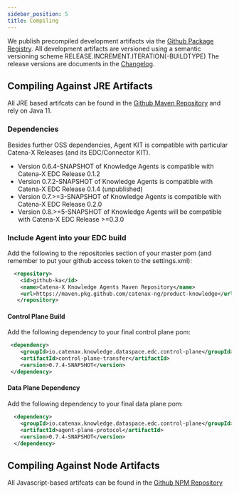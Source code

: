 ```yaml
---
sidebar_position: 5
title: Compiling
---
```


We publish precompiled development artifacts via the [Github Package Registry](https://github.com/orgs/catenax-ng/packages?repo_name=product-knowledge).
All development artifacts are versioned using a semantic versioning scheme RELEASE.INCREMENT.ITERATION(-BUILDTYPE)
The release versions are documents in the [Changelog](../Changelog). 

## Compiling Against JRE Artifacts

All JRE based artifcats can be found in the [Github Maven Repository](https://maven.pkg.github.com/catenax-ng/product-knowledge) and rely on Java 11.

### Dependencies

Besides further OSS dependencies, Agent KIT is compatible with particular Catena-X Releases (and its EDC/Connector KIT).

* Version 0.6.4-SNAPSHOT of Knowledge Agents is compatible with Catena-X EDC Release 0.1.2
* Version 0.7.2-SNAPSHOT of Knowledge Agents is compatible with Catena-X EDC Release 0.1.4 (unpublished)
* Version 0.7.>=3-SNAPSHOT of Knowledge Agents is compatible with Catena-X EDC Release 0.2.0
* Version 0.8.>=5-SNAPSHOT of Knowledge Agents will be compatible with Catena-X EDC Release >=0.3.0

### Include Agent into your EDC build

Add the following to the repositories section of your master pom (and remember to put your github access token to the settings.xml):

```xml
  <repository>
    <id>github-ka</id>
    <name>Catena-X Knowledge Agents Maven Repository</name>
    <url>https://maven.pkg.github.com/catenax-ng/product-knowledge</url>
   </repository>
```

#### Control Plane Build

Add the following dependency to your final control plane pom:

```xml
 <dependency>
    <groupId>io.catenax.knowledge.dataspace.edc.control-plane</groupId>
    <artifactId>control-plane-transfer</artifactId>
    <version>0.7.4-SNAPSHOT</version>
 </dependency>
```

#### Data Plane Dependency

Add the following dependency to your final data plane pom:

```xml
  <dependency>
    <groupId>io.catenax.knowledge.dataspace.edc.control-plane</groupId>
    <artifactId>agent-plane-protocol</artifactId>
    <version>0.7.4-SNAPSHOT</version>
  </dependency>
```

## Compiling Against Node Artifacts

All Javascript-based artifcats can be found in the [Github NPM Repository](https://npm.pkg.github.com) 
